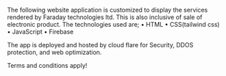 The following website application is customized to display the services rendered by Faraday technologies ltd. This is also inclusive of sale of electronic product. The technologies used are;
•	HTML 
•	CSS(tailwind css)
•	JavaScript
•	Firebase

The app is deployed and hosted by cloud flare for Security, DDOS protection, and web optimization.

Terms and conditions apply! 
